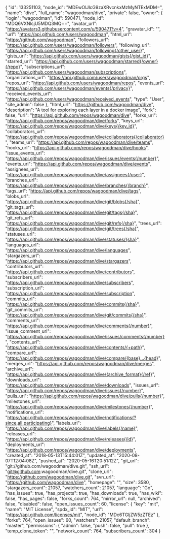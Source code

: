 {
  "id": 133251103,
  "node_id": "MDEwOlJlcG9zaXRvcnkxMzMyNTExMDM=",
  "name": "dive",
  "full_name": "wagoodman/dive",
  "private": false,
  "owner": {
    "login": "wagoodman",
    "id": 590471,
    "node_id": "MDQ6VXNlcjU5MDQ3MQ==",
    "avatar_url": "https://avatars3.githubusercontent.com/u/590471?v=4",
    "gravatar_id": "",
    "url": "https://api.github.com/users/wagoodman",
    "html_url": "https://github.com/wagoodman",
    "followers_url": "https://api.github.com/users/wagoodman/followers",
    "following_url": "https://api.github.com/users/wagoodman/following{/other_user}",
    "gists_url": "https://api.github.com/users/wagoodman/gists{/gist_id}",
    "starred_url": "https://api.github.com/users/wagoodman/starred{/owner}{/repo}",
    "subscriptions_url": "https://api.github.com/users/wagoodman/subscriptions",
    "organizations_url": "https://api.github.com/users/wagoodman/orgs",
    "repos_url": "https://api.github.com/users/wagoodman/repos",
    "events_url": "https://api.github.com/users/wagoodman/events{/privacy}",
    "received_events_url": "https://api.github.com/users/wagoodman/received_events",
    "type": "User",
    "site_admin": false
  },
  "html_url": "https://github.com/wagoodman/dive",
  "description": "A tool for exploring each layer in a docker image",
  "fork": false,
  "url": "https://api.github.com/repos/wagoodman/dive",
  "forks_url": "https://api.github.com/repos/wagoodman/dive/forks",
  "keys_url": "https://api.github.com/repos/wagoodman/dive/keys{/key_id}",
  "collaborators_url": "https://api.github.com/repos/wagoodman/dive/collaborators{/collaborator}",
  "teams_url": "https://api.github.com/repos/wagoodman/dive/teams",
  "hooks_url": "https://api.github.com/repos/wagoodman/dive/hooks",
  "issue_events_url": "https://api.github.com/repos/wagoodman/dive/issues/events{/number}",
  "events_url": "https://api.github.com/repos/wagoodman/dive/events",
  "assignees_url": "https://api.github.com/repos/wagoodman/dive/assignees{/user}",
  "branches_url": "https://api.github.com/repos/wagoodman/dive/branches{/branch}",
  "tags_url": "https://api.github.com/repos/wagoodman/dive/tags",
  "blobs_url": "https://api.github.com/repos/wagoodman/dive/git/blobs{/sha}",
  "git_tags_url": "https://api.github.com/repos/wagoodman/dive/git/tags{/sha}",
  "git_refs_url": "https://api.github.com/repos/wagoodman/dive/git/refs{/sha}",
  "trees_url": "https://api.github.com/repos/wagoodman/dive/git/trees{/sha}",
  "statuses_url": "https://api.github.com/repos/wagoodman/dive/statuses/{sha}",
  "languages_url": "https://api.github.com/repos/wagoodman/dive/languages",
  "stargazers_url": "https://api.github.com/repos/wagoodman/dive/stargazers",
  "contributors_url": "https://api.github.com/repos/wagoodman/dive/contributors",
  "subscribers_url": "https://api.github.com/repos/wagoodman/dive/subscribers",
  "subscription_url": "https://api.github.com/repos/wagoodman/dive/subscription",
  "commits_url": "https://api.github.com/repos/wagoodman/dive/commits{/sha}",
  "git_commits_url": "https://api.github.com/repos/wagoodman/dive/git/commits{/sha}",
  "comments_url": "https://api.github.com/repos/wagoodman/dive/comments{/number}",
  "issue_comment_url": "https://api.github.com/repos/wagoodman/dive/issues/comments{/number}",
  "contents_url": "https://api.github.com/repos/wagoodman/dive/contents/{+path}",
  "compare_url": "https://api.github.com/repos/wagoodman/dive/compare/{base}...{head}",
  "merges_url": "https://api.github.com/repos/wagoodman/dive/merges",
  "archive_url": "https://api.github.com/repos/wagoodman/dive/{archive_format}{/ref}",
  "downloads_url": "https://api.github.com/repos/wagoodman/dive/downloads",
  "issues_url": "https://api.github.com/repos/wagoodman/dive/issues{/number}",
  "pulls_url": "https://api.github.com/repos/wagoodman/dive/pulls{/number}",
  "milestones_url": "https://api.github.com/repos/wagoodman/dive/milestones{/number}",
  "notifications_url": "https://api.github.com/repos/wagoodman/dive/notifications{?since,all,participating}",
  "labels_url": "https://api.github.com/repos/wagoodman/dive/labels{/name}",
  "releases_url": "https://api.github.com/repos/wagoodman/dive/releases{/id}",
  "deployments_url": "https://api.github.com/repos/wagoodman/dive/deployments",
  "created_at": "2018-05-13T15:44:01Z",
  "updated_at": "2020-08-07T12:04:08Z",
  "pushed_at": "2020-05-16T20:51:12Z",
  "git_url": "git://github.com/wagoodman/dive.git",
  "ssh_url": "git@github.com:wagoodman/dive.git",
  "clone_url": "https://github.com/wagoodman/dive.git",
  "svn_url": "https://github.com/wagoodman/dive",
  "homepage": "",
  "size": 3580,
  "stargazers_count": 21057,
  "watchers_count": 21057,
  "language": "Go",
  "has_issues": true,
  "has_projects": true,
  "has_downloads": true,
  "has_wiki": false,
  "has_pages": false,
  "forks_count": 764,
  "mirror_url": null,
  "archived": false,
  "disabled": false,
  "open_issues_count": 60,
  "license": {
    "key": "mit",
    "name": "MIT License",
    "spdx_id": "MIT",
    "url": "https://api.github.com/licenses/mit",
    "node_id": "MDc6TGljZW5zZTEz"
  },
  "forks": 764,
  "open_issues": 60,
  "watchers": 21057,
  "default_branch": "master",
  "permissions": {
    "admin": false,
    "push": false,
    "pull": true
  },
  "temp_clone_token": "",
  "network_count": 764,
  "subscribers_count": 304
}
